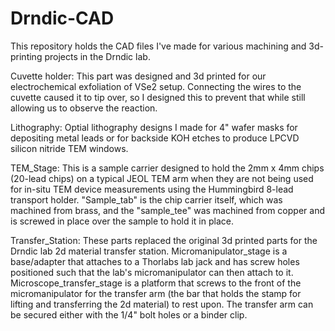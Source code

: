 # Drndic-CAD
This repository holds the CAD files I've made for various machining and 3d-printing projects in the Drndic lab.

Cuvette holder: This part was designed and 3d printed for our electrochemical exfoliation of VSe2 setup. Connecting the wires to the cuvette caused it to tip over, so I designed this to prevent that while still allowing us to observe the reaction.

Lithography: Optial lithography designs I made for 4" wafer masks for depositing metal leads or for backside KOH etches to produce LPCVD silicon nitride TEM windows.

TEM_Stage: This is a sample carrier designed to hold the 2mm x 4mm chips (20-lead chips) on a typical JEOL TEM arm when they are not being used for in-situ TEM device measurements using the Hummingbird 8-lead transport holder. "Sample_tab" is the chip carrier itself, which was machined from brass, and the "sample_tee" was machined from copper and is screwed in place over the sample to hold it in place.

Transfer_Station: These parts replaced the original 3d printed parts for the Drndic lab 2d material transfer station. Micromanipulator_stage is a base/adapter that attaches to a Thorlabs lab jack and has screw holes positioned such that the lab's micromanipulator can then attach to it. Microscope_transfer_stage is a platform that screws to the front of the micromanipulator for the transfer arm (the bar that holds the stamp for lifting and transferring the 2d material) to rest upon. The transfer arm can be secured either with the 1/4" bolt holes or a binder clip.
